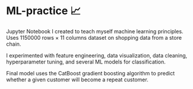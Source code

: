 # ML-practice 📈

Jupyter Notebook I created to teach myself machine learning principles. Uses 1150000 rows × 11 columns dataset on shopping data from a store chain.

I experimented with feature engineering, data visualization, data cleaning, hyperparameter tuning, and several ML models for classification. 

Final model uses the CatBoost gradient boosting algorithm to predict whether a given customer will become a repeat customer. 
